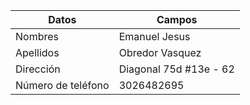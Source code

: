 |Datos|Campos| 
|-----|-----|
|Nombres|Emanuel Jesus|  
|Apellidos|Obredor Vasquez|  
|Dirección|Diagonal 75d #13e - 62|
|Número de teléfono|3026482695|